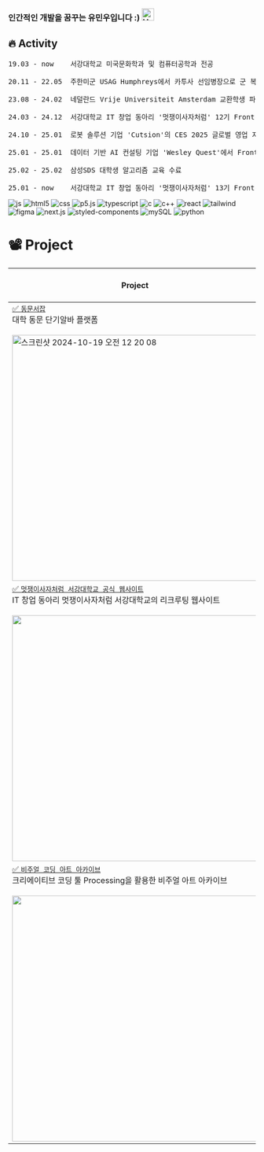 ### 인간적인 개발을 꿈꾸는 유민우입니다 :) <img src="https://raw.githubusercontent.com/Tarikul-Islam-Anik/Animated-Fluent-Emojis/master/Emojis/Hand%20gestures/Hand%20with%20Fingers%20Splayed%20Light%20Skin%20Tone.png" alt="Hand with Fingers Splayed Light Skin Tone" width="25" height="25" />

## 🔥 Activity

<pre>
19.03 - now    서강대학교 미국문화학과 및 컴퓨터공학과 전공
  
20.11 - 22.05  주한미군 USAG Humphreys에서 카투사 선임병장으로 군 복무

23.08 - 24.02  네덜란드 Vrije Universiteit Amsterdam 교환학생 파견
  
24.03 - 24.12  서강대학교 IT 창업 동아리 '멋쟁이사자처럼' 12기 Front-End 파트 부원

24.10 - 25.01  로봇 솔루션 기업 'Cutsion'의 CES 2025 글로벌 영업 지원을 위한 Sogang Global Link Ambassador 3기 활동

25.01 - 25.01  데이터 기반 AI 컨설팅 기업 'Wesley Quest'에서 Front-End 엔지니어 참여

25.02 - 25.02  삼성SDS 대학생 알고리즘 교육 수료
  
25.01 - now    서강대학교 IT 창업 동아리 '멋쟁이사자처럼' 13기 Front-End 파트 운영진
</pre>


![js](https://img.shields.io/badge/JavaScript-F7DF1E?style=for-the-badge&logo=JavaScript&logoColor=white) ![html5](https://img.shields.io/badge/HTML5-E34F26?style=for-the-badge&logo=html5&logoColor=white) ![css](https://img.shields.io/badge/CSS-239120?&style=for-the-badge&logo=css3&logoColor=white) ![p5.js](https://img.shields.io/badge/p5%20js-ED225D?style=for-the-badge&logo=p5dotjs&logoColor=white) ![typescript](https://img.shields.io/badge/TypeScript-007ACC?style=for-the-badge&logo=typescript&logoColor=white) ![c](https://img.shields.io/badge/C-00599C?style=for-the-badge&logo=c&logoColor=white) ![c++](https://img.shields.io/badge/C%2B%2B-00599C?style=for-the-badge&logo=c%2B%2B&logoColor=white) ![react](https://img.shields.io/badge/React-20232A?style=for-the-badge&logo=react&logoColor=61DAFB) ![tailwind](https://img.shields.io/badge/Tailwind_CSS-38B2AC?style=for-the-badge&logo=tailwind-css&logoColor=white) ![figma](https://img.shields.io/badge/Figma-F24E1E?style=for-the-badge&logo=figma&logoColor=white) ![next.js](https://img.shields.io/badge/Next.js-000?logo=nextdotjs&logoColor=fff&style=for-the-badge) ![styled-components](https://img.shields.io/badge/styled--components-DB7093?style=for-the-badge&logo=styled-components&logoColor=white) ![mySQL](https://img.shields.io/badge/MySQL-00000F?style=for-the-badge&logo=mysql&logoColor=white) ![python](https://img.shields.io/badge/Python-3776AB?style=for-the-badge&logo=python&logoColor=white)

# 📽️ Project

 | Project  | 🚀 Tech stack  | 🔗 Github repo
 --------------------------------- | ------------------------- | --------------------------------------------------------- |
 <a href="https://dong-mun-seo-job.vercel.app/">✅ `동문서잡` </a> <br/>대학 동문 단기알바 플랫폼  <br/>  <br/>   <img width="500" alt="스크린샷 2024-10-19 오전 12 20 08" src="https://i.imgur.com/sSA3Q3J.png">   | ![js](https://img.shields.io/badge/JavaScript-F7DF1E?style=for-the-badge&logo=JavaScript&logoColor=white) ![html5](https://img.shields.io/badge/HTML5-E34F26?style=for-the-badge&logo=html5&logoColor=white) ![css](https://img.shields.io/badge/CSS-239120?&style=for-the-badge&logo=css3&logoColor=white) ![react](https://img.shields.io/badge/React-20232A?style=for-the-badge&logo=react&logoColor=61DAFB) ![styled-components](https://img.shields.io/badge/styled--components-DB7093?style=for-the-badge&logo=styled-components&logoColor=white) ![figma](https://img.shields.io/badge/Figma-F24E1E?style=for-the-badge&logo=figma&logoColor=white) ![Vercel](https://img.shields.io/badge/vercel-%23000000.svg?style=for-the-badge&logo=vercel&logoColor=white) | [🔗](https://github.com/cover-heaven/cover-heaven-fe)  |
 <a href="https://www.likelionsg.site/">✅ `멋쟁이사자처럼 서강대학교 공식 웹사이트` </a> <br/>IT 창업 동아리 멋쟁이사자처럼 서강대학교의 리크루팅 웹사이트<br/> <br/> <img width="500" src="https://github.com/user-attachments/assets/9cdc1060-4dfe-4df4-9e49-93c1cf6da002"/>| ![TypeScript](https://img.shields.io/badge/typescript-%23007ACC.svg?style=for-the-badge&logo=typescript&logoColor=white) ![Next JS](https://img.shields.io/badge/Next-black?style=for-the-badge&logo=next.js&logoColor=white) ![TailwindCSS](https://img.shields.io/badge/tailwindcss-%2338B2AC.svg?style=for-the-badge&logo=tailwind-css&logoColor=white) ![Vercel](https://img.shields.io/badge/vercel-%23000000.svg?style=for-the-badge&logo=vercel&logoColor=white) ![GitHub Actions](https://img.shields.io/badge/github%20actions-%232671E5.svg?style=for-the-badge&logo=githubactions&logoColor=white)| [🔗](https://github.com/LIKELION-SOGANG/LIKELION-WEBSITE-NEXTJS)  |
 <a href="https://github.com/minwoooya/creative-algorithms">✅ `비주얼 코딩 아트 아카이브` </a> <br/>크리에이티브 코딩 툴 Processing을 활용한 비주얼 아트 아카이브<br/> <br/> <img width="500" src="https://github.com/user-attachments/assets/74d19685-bbf6-407c-b75e-26f6a228f179"/>| ![TypeScript](https://img.shields.io/badge/typescript-%23007ACC.svg?style=for-the-badge&logo=typescript&logoColor=white) ![Next JS](https://img.shields.io/badge/Next-black?style=for-the-badge&logo=next.js&logoColor=white) ![TailwindCSS](https://img.shields.io/badge/tailwindcss-%2338B2AC.svg?style=for-the-badge&logo=tailwind-css&logoColor=white) ![Vercel](https://img.shields.io/badge/vercel-%23000000.svg?style=for-the-badge&logo=vercel&logoColor=white) ![GitHub Actions](https://img.shields.io/badge/github%20actions-%232671E5.svg?style=for-the-badge&logo=githubactions&logoColor=white)| [🔗](https://github.com/minwoooya/creative-algorithms)  |
